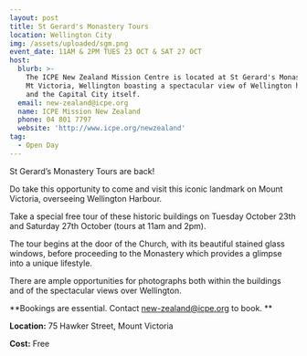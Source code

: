```yaml
---
layout: post
title: St Gerard's Monastery Tours
location: Wellington City
img: /assets/uploaded/sgm.png
event_date: 11AM & 2PM TUES 23 OCT & SAT 27 OCT
host:
  blurb: >-
    The ICPE New Zealand Mission Centre is located at St Gerard's Monastery on
    Mt Victoria, Wellington boasting a spectacular view of Wellington harbour
    and the Capital City itself.
  email: new-zealand@icpe.org
  name: ICPE Mission New Zealand
  phone: 04 801 7797
  website: 'http://www.icpe.org/newzealand'
tag:
  - Open Day
---
```

St Gerard’s Monastery Tours are back!

Do take this opportunity to come and visit this iconic landmark on Mount Victoria, overseeing Wellington Harbour.

Take a special free tour of these historic buildings on Tuesday October 23th and Saturday 27th October (tours at 11am and 2pm). 

The tour begins at the door of the Church, with its beautiful stained glass windows, before proceeding to the Monastery which provides a glimpse into a unique lifestyle. 

There are ample opportunities for photographs both within the buildings and of the spectacular views over Wellington.


**Bookings are essential. Contact new-zealand@icpe.org to book.**

**Location:** 75 Hawker Street, Mount Victoria


**Cost:** Free
